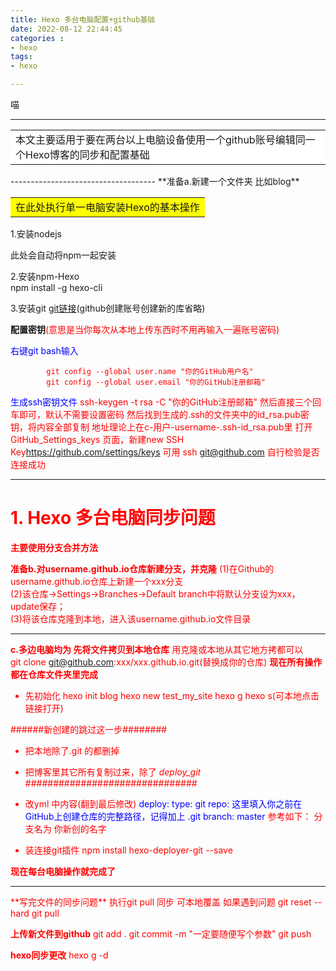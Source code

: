 ```yaml
---
title: Hexo 多台电脑配置+github基础
date: 2022-08-12 22:44:45
categories : 
- hexo
tags: 
- hexo

---
```

喵

----------------------------------------------
<table><tr><td bgcolor=white>
本文主要适用于要在两台以上电脑设备使用一个github账号编辑同一个Hexo博客的同步和配置基础
</td></tr></table>
------------------------------------
**准备a.新建一个文件夹 比如blog**

<table><tr><td bgcolor=yellow>在此处执行单一电脑安装Hexo的基本操作</td></tr></table>
1.安装nodejs <https://nodejs.org/en/download/>

此处会自动将npm一起安装

2.安装npm-Hexo  
npm install -g hexo-cli 

3.安装git [git链接](https://git-scm.com/download/win)(github创建账号创建新的库省略)

**配置密钥**<font color = red>(意思是当你每次从本地上传东西时不用再输入一遍账号密码)

<font color = blue>右键git bash输入 </font> 

```
        git config --global user.name "你的GitHub用户名" 
        git config --global user.email "你的GitHub注册邮箱"
```

<font color = blue>生成ssh密钥文件</font> 
ssh-keygen -t rsa -C "你的GitHub注册邮箱"
然后直接三个回车即可，默认不需要设置密码
然后找到生成的.ssh的文件夹中的id_rsa.pub密钥，将内容全部复制
<font color = red>地址理论上在c-用户-username-.ssh-id_rsa.pub里</font>
打开GitHub_Settings_keys 页面，新建new SSH Key<https://github.com/settings/keys>
可用 ssh git@github.com 自行检验是否连接成功

--------------------------------------
# 1. Hexo 多台电脑同步问题
 
**主要使用分支合并方法**

**准备b.对username.github.io仓库新建分支，并克隆**
(1)在Github的username.github.io仓库上新建一个xxx分支  
(2)该仓库->Settings->Branches->Default branch中将默认分支设为xxx，update保存；  
(3)将该仓库克隆到本地，进入该username.github.io文件目录  

--------------------------------------------
**c.多边电脑均为 先将文件拷贝到本地仓库**
用克隆或本地从其它地方拷都可以  
git clone git@github.com:xxx/xxx.github.io.git(替换成你的仓库)
**<font color = red>现在所有操作都在仓库文件夹里完成</font>**
- 先初始化 hexo init blog
hexo new test_my_site
hexo g 
hexo s(可本地点击链接打开)

######新创建的跳过这一步########
- 把本地除了.git 的都删掉
- 把博客里其它所有复制过来，除了 *deploy_git*
###############################

- <font color = red>改yml 中内容(翻到最后修改)</font>
<font color = blue>deploy:
type: git
repo: 这里填入你之前在GitHub上创建仓库的完整路径，记得加上 .git
branch: master</font>
参考如下：
分支名为 你新创的名字

- 装连接git插件
npm install hexo-deployer-git --save


 **<font color = red>现在每台电脑操作就完成了</font>**

------------------------------------------------
<font color = red>
**写完文件的同步问题**
执行git pull 同步 可本地覆盖
如果遇到问题
git reset --hard
git pull

**上传新文件到github**
git add .
git commit -m "一定要随便写个参数"
git push

**hexo同步更改**
hexo g -d</font>







